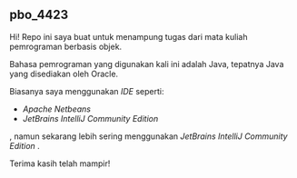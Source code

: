 ## pbo_4423

Hi! Repo ini saya buat untuk menampung tugas dari mata kuliah pemrograman berbasis objek.

Bahasa pemrograman yang digunakan kali ini adalah Java, tepatnya Java yang disediakan oleh Oracle.

Biasanya saya menggunakan *IDE* seperti:

- *Apache Netbeans*
- *JetBrains IntelliJ Community Edition*  

, namun sekarang lebih sering menggunakan *JetBrains IntelliJ Community Edition* .

Terima kasih telah mampir!

